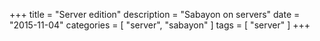 +++
title = "Server edition"
description = "Sabayon on servers"
date = "2015-11-04"
categories = [ "server", "sabayon" ]
tags = [
    "server"
]
+++
